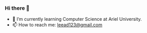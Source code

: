 ### Hi there 👋

- 🌱 I’m currently learning Computer Science at Ariel University.
- 📫 How to reach me: leead123@gmail.com

